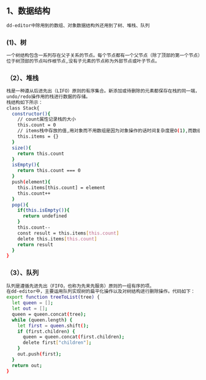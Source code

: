 <!--
 * @Author: Aiden
 * @Date: 2020-09-14 09:49:46
 * @LastEditTime: 2020-09-28 10:20:56
 * @LastEditors: Aiden
 * @Descripti
-->
## 1、数据结构
```bash
dd-editor中除用到的数组、对象数据结构外还用到了树、堆栈、队列
```
###  (1)、树
```bash
一个树结构包含一系列存在父子关系的节点。每个节点都有一个父节点（除了顶部的第一个节点）以及零个或多个子节点：
位于树顶部的节点叫作根节点,没有子元素的节点称为外部节点或叶子节点。
```
### （2）、堆栈
```bash
栈是一种遵从后进先出（LIFO）原则的有序集合。新添加或待删除的元素都保存在栈的同一端，称作栈顶，另一端就叫栈底。在栈里，新元素都靠近栈顶，旧元素都接近栈底。
undo/redo操作用的栈进行数据的存储。
栈结构如下所示：
class Stack{
  constructor(){
    // count属性记录栈的大小
    this.count = 0
    // items栈中存放的值,用对象而不用数组是因为对象操作的话时间复杂度是O(1),而数组是O(n)
    this.items = {}
  }
  size(){
    return this.count
  }
  isEmpty(){
    return this.count === 0
  }
  push(element){
    this.items[this.count] = element
    this.count++
  }
  pop(){
    if(this.isEmpty()){
      return undefined
    }
    this.count--
    const result = this.items[this.count]
    delete this.items[this.count]
    return result
  }
}
```

### （3）、队列
```bash
队列是遵循先进先出（FIFO，也称为先来先服务）原则的一组有序的项。
在dd-editor中，主要运用队列实现树的扁平化操作以及对树结构进行删除操作。代码如下：
export function treeToList(tree) {
  let queen = [];
  let out = [];
  queen = queen.concat(tree);
  while (queen.length) {
    let first = queen.shift();
    if (first.children) {
      queen = queen.concat(first.children);
      delete first["children"];
    }
    out.push(first);
  }
  return out;
}
```